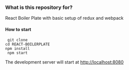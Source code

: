 

### What is this repository for? ###
React Boiler Plate with basic setup of redux and webpack 

<h4> How to start  </h4>
<code> git clone <reponame> </code> <br>
<code>cd REACT-BOILERPLATE</code><br>
<code>npm install </code> <br>
<code> npm start </code> <br>

The development server will start at <u> <a> http://localhost:8080  </a> </u>